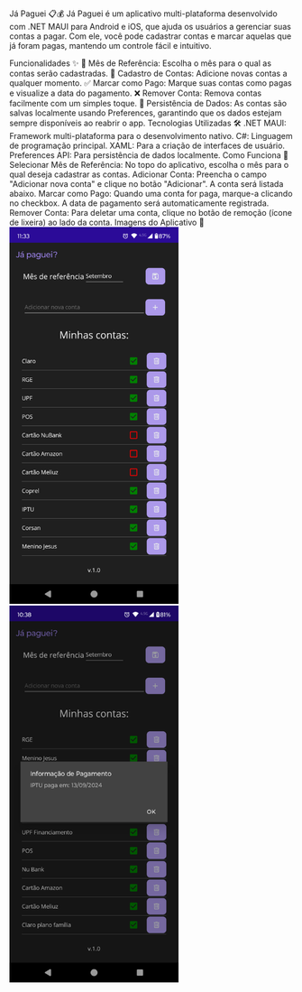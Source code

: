 Já Paguei 📋💰
Já Paguei é um aplicativo multi-plataforma desenvolvido com .NET MAUI para Android e iOS, que ajuda os usuários a gerenciar suas contas a pagar. Com ele, você pode cadastrar contas e marcar aquelas que já foram pagas, mantendo um controle fácil e intuitivo.

Funcionalidades ✨
📅 Mês de Referência: Escolha o mês para o qual as contas serão cadastradas.
📝 Cadastro de Contas: Adicione novas contas a qualquer momento.
✅ Marcar como Pago: Marque suas contas como pagas e visualize a data do pagamento.
❌ Remover Conta: Remova contas facilmente com um simples toque.
💾 Persistência de Dados: As contas são salvas localmente usando Preferences, garantindo que os dados estejam sempre disponíveis ao reabrir o app.
Tecnologias Utilizadas 🛠
.NET MAUI: Framework multi-plataforma para o desenvolvimento nativo.
C#: Linguagem de programação principal.
XAML: Para a criação de interfaces de usuário.
Preferences API: Para persistência de dados localmente.
Como Funciona 🔧
Selecionar Mês de Referência: No topo do aplicativo, escolha o mês para o qual deseja cadastrar as contas.
Adicionar Conta: Preencha o campo "Adicionar nova conta" e clique no botão "Adicionar". A conta será listada abaixo.
Marcar como Pago: Quando uma conta for paga, marque-a clicando no checkbox. A data de pagamento será automaticamente registrada.
Remover Conta: Para deletar uma conta, clique no botão de remoção (ícone de lixeira) ao lado da conta.
Imagens do Aplicativo 📱
<img src="./Screenshot_20240913-113322.png" width="300" alt="App"> <img src="./Screenshot_20240913-103848.png" width="300" alt="App"> 